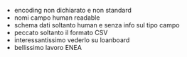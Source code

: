 - encoding non dichiarato e non standard
- nomi campo human readable
- schema dati soltanto human e senza info sul tipo campo
- peccato soltanto il formato CSV
- interessantissimo vederlo su loanboard
- bellissimo lavoro ENEA
